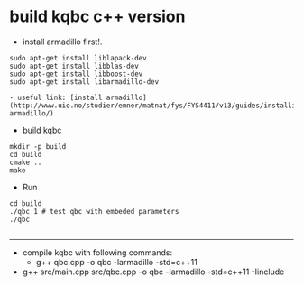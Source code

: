 # build kqbc c++ version

- install armadillo first!.
```
sudo apt-get install liblapack-dev
sudo apt-get install libblas-dev
sudo apt-get install libboost-dev
sudo apt-get install libarmadillo-dev
```
	- useful link: [install armadillo](http://www.uio.no/studier/emner/matnat/fys/FYS4411/v13/guides/installing-armadillo/)

- build kqbc
```
mkdir -p build
cd build
cmake ..
make
```

- Run
```
cd build
./qbc 1 # test qbc with embeded parameters
./qbc
	
```

-------------------------------------------------------------
- compile kqbc with following commands:
    - g++ qbc.cpp -o qbc -larmadillo -std=c++11
- g++ src/main.cpp src/qbc.cpp -o qbc -larmadillo -std=c++11 -Iinclude
